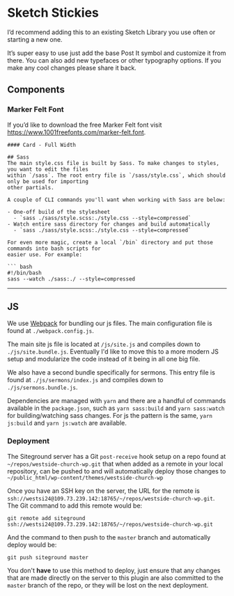 # Sketch Stickies
I’d recommend adding this to an existing Sketch Library you use often or starting a new one. 

It’s super easy to use just add the base Post It symbol and customize it from there. You can also add new typefaces or other typography options. If you make any cool changes please share it back. 

## Components

### Marker Felt Font

If you’d like to download the free Marker Felt font visit https://www.1001freefonts.com/marker-felt.font.
```
#### Card - Full Width

## Sass
The main style.css file is built by Sass. To make changes to styles, you want to edit the files
within `/sass`. The root entry file is `/sass/style.css`, which should only be used for importing
other partials.

A couple of CLI commands you'll want when working with Sass are below:

- One-off build of the stylesheet
  - `sass ./sass/style.scss:./style.css --style=compressed`
- Watch entire sass directory for changes and build automatically
  - `sass ./sass/style.scss:./style.css --style=compressed`

For even more magic, create a local `/bin` directory and put those commands into bash scripts for
easier use. For example:

``` bash
#!/bin/bash
sass --watch ./sass:./ --style=compressed
```

---

## JS
We use [Webpack](https://www.webpack.js.org) for bundling our js files. The main configuration file is
found at `./webpack.config.js`.

The main site js file is located at `/js/site.js` and compiles down to `./js/site.bundle.js`. Eventually I'd
like to move this to a more modern JS setup and modularize the code instead of it being in all one big file.

We also have a second bundle specifically for sermons. This entry file is found at `./js/sermons/index.js` and compiles
down to `./js/sermons.bundle.js`.

Dependencies are managed with `yarn` and there are a handful of commands available in the `package.json`, such as
`yarn sass:build` and `yarn sass:watch` for building/watching sass changes. For js the pattern is the same,
`yarn js:build` and `yarn js:watch` are available.

### Deployment
The Siteground server has a Git `post-receive` hook setup on a repo found at
`~/repos/westside-church-wp.git` that when added as a remote in your local repository, can be
pushed to and will automatically deploy those changes to `~/public_html/wp-content/themes/westside-church-wp`

Once you have an SSH key on the server, the URL for the remote is `ssh://westsi24@109.73.239.142:18765/~/repos/westside-church-wp.git`. The  Git command to add
this remote would be:
```
git remote add siteground ssh://westsi24@109.73.239.142:18765/~/repos/westside-church-wp.git
```

And the command to then push to the `master` branch and automatically deploy would be:
```
git push siteground master
```

You don't **have** to use this method to deploy, just ensure that any changes that are made directly
on the server to this plugin are also committed to the `master` branch of the repo, or they will be
lost on the next deployment.